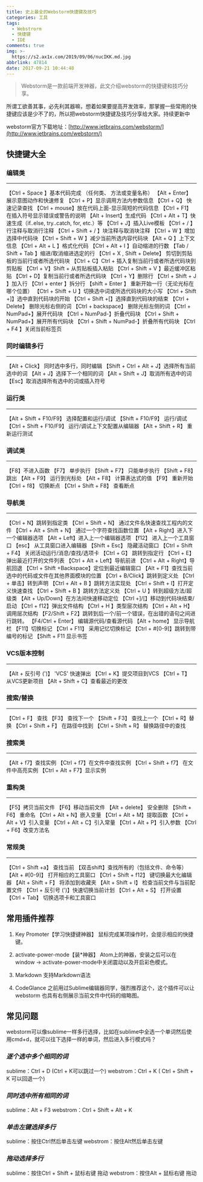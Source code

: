 ```yaml
---
title: 史上最全的Webstorm快捷键及技巧
categories: 工具
tags:
  - Webstrorm
  - 快捷键
  - IDE
comments: true
img: >-
  https://s2.ax1x.com/2019/09/06/nucIKK.md.jpg
abbrlink: 47814
date: 2017-09-21 10:44:48
---
```


> Webstorm是一款前端开发神器，此文介绍webstorm的快捷键和技巧分享。

所谓工欲善其事，必先利其器嘛，想着如果要提高开发效率，那掌握一些常用的快捷键应该是少不了的，所以把webstorm快捷键及技巧分享给大家。持续更新中

webstorm官方下载地址：[http://www.jetbrains.com/webstorm/](http://www.jetbrains.com/webstorm/)

## 快捷键大全

### 编辑类
---
【Ctrl + Space 】基本代码完成 （任何类、 方法或变量名称）
【Alt + Enter】 展示意图动作和快速修复
【Ctrl + P】显示调用方法内参数信息
【Ctrl + Q】 快速记录查找
【Ctrl + mouse】放在代码上面-显示简短的代码信息
【Ctrl + F1】在插入符号显示错误或警告的说明
【Alt + Insert】生成代码
【Ctrl + Alt + T】快速生成（if..else, try..catch, for, etc.）等
【Ctrl + J】插入Live模板
【Ctrl + / 】行注释与取消行注释
【Ctrl + Shift + / 】块注释与取消块注释
【Ctrl + W 】增加选择中代码块
【Ctrl + Shift + W 】减少当前所选内容代码块
【Alt + Q 】上下文信息
【Ctrl + Alt + L 】格式化代码
【Ctrl + Alt + I 】自动缩进的行数
【Tab / Shift + Tab 】缩进/取消缩进选定的行
【Ctrl + X , Shift + Delete】 剪切到剪贴板的当前行或者所选代码块
【Ctrl + C】Ctrl + 插入复制当前行或者所选代码块到剪贴板
【Ctrl + V】Shift + 从剪贴板插入粘贴
【Ctrl + Shift + V 】最近缓冲区粘贴
【Ctrl + D】复制当前行或者所选代码块
【Ctrl + Y】删除行
【Ctrl + Shift + J 】加入行
【Ctrl + enter 】拆分行
【shift + Enter 】 重新开始一行（无论光标在哪个位置）
【Ctrl + Shift + U 】切换选中词或所选代码块的大小写
【Ctrl + Shift +]】选中直到代码块的开始
【Ctrl + Shift +[】选择直到代码块的结束
【Ctrl + Delete】 删除光标右侧的词
【Ctrl + backspace】 删除光标左侧的词
【Ctrl + NumPad+】展开代码块
【Ctrl + NumPad-】折叠代码块
【Ctrl + Shift + NumPad+】展开所有代码块
【Ctrl + Shift + NumPad-】折叠所有代码块
【Ctrl + F4 】关闭当前标签页

### 同时编辑多行
---
【Alt + Click】 同时选中多行，同时编辑
【Shift + Ctrl + Alt + J】选择所有当前选中的词
【Alt + J】选择下一个相同的词
【Alt + Shift + J】取消所有选中的词
【Esc】取消选择所有选中的词或插入符号

### 运行类
---
【Alt + Shift + F10/F9】 选择配置和运行/调试
【Shift + F10/F9】 运行/调试
【Ctrl + Shift + F10/F9】 运行/调试上下文配置从编辑器
【Alt + Shift + R】 重新运行测试

### 调试类
---
【F8】不进入函数
【F7】 单步执行
【Shift + F7】 只能单步执行
【Shift + F8】跳出
【Alt + F9】 运行到光标处
【Alt + F8】 计算表达式的值
【F9】 重新开始
【Ctrl + f8】 切换断点
【Ctrl + Shift + F8】 查看断点


### 导航类
---
【Ctrl + N】跳转到指定类
【Ctrl + Shift + N】 通过文件名快速查找工程内的文件
【Ctrl + Alt + Shift + N】 通过一个字符查找函数位置
【Alt + Right】进入下一个编辑器选项
【Alt + Left】进入上一个编辑器选项
【f12】 进入上一个工具窗口
【esc】 从工具窗口进入编辑器
【Shift + Esc】 隐藏活动窗口
【Ctrl + Shift + F4】 关闭活动运行/消息/查找/选项卡
【Ctrl + G】 跳转到指定行
【Ctrl + E】 弹出最近打开的文件列表
【Ctrl + Alt + Left】导航前进
【Ctrl + Alt + Right】导航回退
【Ctrl + Shift +Backspace】定位到最近编辑窗口
【Alt + F1】查找当前选中的代码或文件在其他界面模块的位置
【Ctrl + B/Click】跳转到定义处
【Ctrl + 单击】转到声明
【Ctrl + Alt + B 】跳转方法实现处
【Ctrl + Shift + I】打开定义快速查找
【Ctrl + Shift + B 】跳转方法定义处
【Ctrl + U 】转到超级方法/超级类
【Alt +  Up/Down】在方法间快速移动定位
【Ctrl +]/[】移动到代码块结束/启动
【Ctrl + f12】弹出文件结构
【Ctrl + H 】类型层次结构
【Ctrl + Alt + H】 调用层次结构
【F2/Shift + F2】跳转到后一个/前一个错误，在出错的语句之间进行跳转。
【F4/Ctrl + Enter】 编辑源代码/查看源代码
【Alt + home】 显示导航栏
【F11】切换标记
【Ctrl + F11】 采用记忆切换标记
【Ctrl + #[0-9]】跳转到带编号的标记
【Shift + F11 显示书签

### VCS版本控制
---
【Alt + 反引号 (')】 'VCS' 快速弹出
【Ctrl + K】提交项目到VCS
【Ctrl + T】 从VCS更新项目
【Alt + Shift + C】查看最近的更改

### 搜索/替换
---
【Ctrl + F】 查找
【F3】 查找下一个
【Shift + F3】 查找上一个
【Ctrl + R】替换
【Ctrl + Shift + F】 在路径中找到
【Ctrl + Shift + R】 替换路径中的查找

### 搜索类
---
【Alt + f7】查找实例
【Ctrl + f7】在文件中查找实例
【Ctrl + Shift + f7】 在文件中高亮实例
【Ctrl + Alt + F7】显示实例

### 重构类
---
【F5】拷贝当前文件
【F6】移动当前文件
【Alt + delete】 安全删除
【Shift + F6】 重命名
【Ctrl + Alt + N】嵌入变量
【Ctrl + Alt + M】提取函数
【Ctrl + Alt + V】引入变量
【Ctrl + Alt + C】引入常量
【Ctrl + Alt + P】引入参数
【Ctrl + F6】改变方法名

### 常规类
---
【Ctrl + Shift +a】 查找当前
【双击shift】查找所有的（包括文件、命令等）
【Alt + #[0-9]】 打开相应的工具窗口
【Ctrl + Shift + f12】 键切换最大化编辑器
【Alt + Shift + F】 将添加到收藏夹
【Alt + Shift + I】 检查当前文件与当前配置文件
【Ctrl + 反引号 (')】快速切换当前计划
【Ctrl + Alt + S】 打开设置
【Ctrl + Tab】 切换选项卡和工具窗口


## 常用插件推荐
1. Key Promoter【学习快捷键神器】
鼠标完成某项操作时，会提示相应的快捷键。

2. activate-power-mode【装*神器】
Atom上的神器，安装之后可以在 window -> activate-power-mode中关闭震动以及开启彩色模式。

3. Markdown
支持Markdown语法

4. CodeGlance
之前用过Sublime编辑器同学，强烈推荐这个，这个插件可以让 webstorm 也具有右侧展示当前文件中代码的缩略图。

## 常见问题

 webstorm可以像sublime一样多行选择，比如在sublime中全选一个单词然后使用cmd+d，就可以往下选择一样的单词，然后进入多行模式吗？

### ***逐个选中多个相同的词***
sublime：Ctrl + D (Ctrl + K可以跳过一个)
webstrom：Ctrl + K ( Ctrl + Shift + K 可以回退一个)

### ***同时选中所有相同的词***
sublime：Alt + F3
webstrom：Ctrl + Shift + Alt + K

### ***单击左键选择多行***
sublime：按住Ctrl然后单击左键
webstrom：按住Alt然后单击左键

### ***拖动选择多行***
sublime：按住Ctrl + Shift + 鼠标右键 拖动
webstrom：按住Alt + 鼠标右键 拖动


